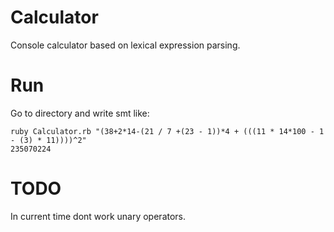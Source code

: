 # Calculator
Console calculator based on lexical expression parsing.

# Run
Go to directory and write smt like:
```
ruby Calculator.rb "(38+2*14-(21 / 7 +(23 - 1))*4 + (((11 * 14*100 - 1 - (3) * 11))))^2"
235070224
```

# TODO
In current time dont work unary operators.

